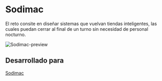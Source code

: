 # Sodimac

El reto consite en diseñar sistemas que vuelvan tiendas inteligentes, las cuales puedan cerrar al final
de un turno sin necesidad de personal nocturno. 

![Sodimac-preview](https://user-images.githubusercontent.com/32302955/38686007-ed7942a0-3e38-11e8-8555-5a67c7b00df5.png)

## Desarrollado para 
[Sodimac](http://www.sodimac.com.pe/sodimac-pe/)
